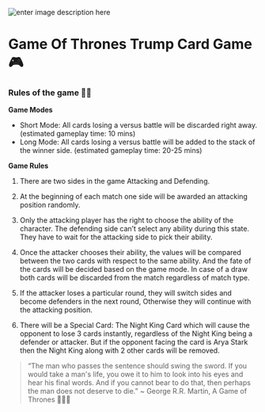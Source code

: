 
![enter image description here](https://images.wallpapersden.com/image/download/game-of-thrones-character-wallpapers-banner_aWVlZ2yUmZqaraWkpJRqZmdlrWdtbWU.jpg)
# Game Of Thrones Trump Card Game 🎮

### Rules of the game 👮‍♂️ 
**Game Modes**

 - Short Mode: All cards losing a versus battle will be discarded right away. (estimated gameplay 		  time: 10 mins)
 - Long Mode: All cards losing a versus battle will be added to the stack of the winner side.
    (estimated gameplay time: 20-25 mins)

 **Game Rules**
 1.  There are two sides in the game Attacking and Defending.
    
2.  At the beginning of each match one side will be awarded an attacking position randomly.
    
3.  Only the attacking player has the right to choose the ability of the character. The defending side can’t select any ability during this state. They have to wait for the attacking side to pick their ability.
    
4.  Once the attacker chooses their ability, the values will be compared between the two cards with respect to the same ability. And the fate of the cards will be decided based on the game mode. In case of a draw both cards will be discarded from the match regardless of match type.
    
5.  If the attacker loses a particular round, they will switch sides and become defenders in the next round, Otherwise they will continue with the attacking position.
    
6.  There will be a Special Card: The Night King Card which will cause the opponent to lose 3 cards instantly, regardless of the Night King being a defender or attacker. But if the opponent facing the card is Arya Stark then the Night King along with 2 other cards will be removed.


> “The man who passes the sentence should swing the sword. If you would take a man's life, you owe it to him to look into his eyes and hear his final words. And if you cannot bear to do that, then perhaps the man does not deserve to die.”
~ George R.R. Martin, A Game of Thrones 🎼🍦🔥
